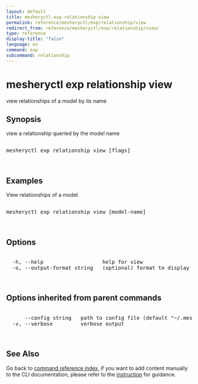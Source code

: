 ```yaml
---
layout: default
title: mesheryctl-exp-relationship-view
permalink: reference/mesheryctl/exp/relationship/view
redirect_from: reference/mesheryctl/exp/relationship/view/
type: reference
display-title: "false"
language: en
command: exp
subcommand: relationship
---
```


# mesheryctl exp relationship view

view relationships of a model by its name

## Synopsis

view a relationship queried by the model name
<pre class='codeblock-pre'>
<div class='codeblock'>
mesheryctl exp relationship view [flags]

</div>
</pre> 

## Examples

View relationships of a model
<pre class='codeblock-pre'>
<div class='codeblock'>
mesheryctl exp relationship view [model-name]

</div>
</pre> 

## Options

<pre class='codeblock-pre'>
<div class='codeblock'>
  -h, --help                   help for view
  -o, --output-format string   (optional) format to display in [json| yaml] (default "yaml")

</div>
</pre>

## Options inherited from parent commands

<pre class='codeblock-pre'>
<div class='codeblock'>
      --config string   path to config file (default "~/.meshery/config.yaml")
  -v, --verbose         verbose output

</div>
</pre>

## See Also

Go back to [command reference index](/reference/mesheryctl/), if you want to add content manually to the CLI documentation, please refer to the [instruction](/project/contributing/contributing-cli#preserving-manually-added-documentation) for guidance.
